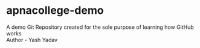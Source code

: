 # apnacollege-demo
A demo Git Repository created for the sole purpose of learning how GitHub works
<br>
Author - Yash Yadav
